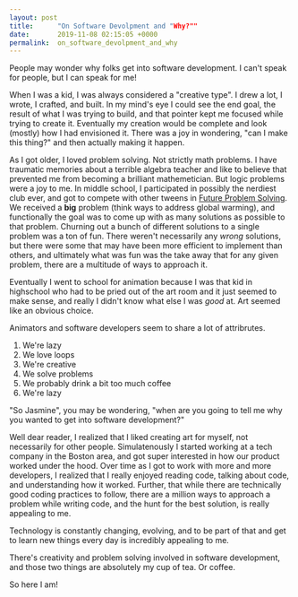 ```yaml
---
layout: post
title:      "On Software Devolpment and "Why?""
date:       2019-11-08 02:15:05 +0000
permalink:  on_software_devolpment_and_why
---
```



People may wonder why folks get into software development. I can't speak for people, but I can speak for me!

When I was a kid, I was always considered a "creative type". I drew a lot, I wrote, I crafted, and built. In my mind's eye I could see the end goal, the result of what I was trying to build, and that pointer kept me focused while trying to create it. Eventually my creation would be complete and look (mostly) how I had envisioned it. There was a joy in wondering, "can I make this thing?" and then actually making it happen. 

As I got older, I loved problem solving. Not strictly math problems. I have traumatic memories about a terrible algebra teacher and like to believe that prevented me from becoming a brilliant mathemetician. But logic problems were a joy to me. In middle school, I participated in possibly the nerdiest club ever, and got to compete with other tweens in [Future Problem Solving](https://www.fpspi.org/what-is-fpspi/?gclid=Cj0KCQiAno_uBRC1ARIsAB496IVL3dRoRc2y8r0rj1tPjl73H8VTHGI4dinzp7NnA-JGH3IeNuSa6hIaAkfZEALw_wcB).  We received a **big** problem (think ways to address global warming), and functionally the goal was to come up with as many solutions as possible to that problem. Churning out a bunch of different solutions to a single problem was a ton of fun. There weren't necessarily any *wrong* solutions, but there were some that may have been more efficient to implement than others, and ultimately what was fun was the take away that for any given problem, there are a multitude of ways to approach it.

Eventually I went to school for animation because I was that kid in highschool who had to be pried out of the art room and it just seemed to make sense, and really I didn't know what else I was *good* at. Art seemed like an obvious choice.

Animators and software developers seem to share a lot of attribrutes. 

1. We're lazy
2. We love loops
2. We're creative
3. We solve problems
4. We probably drink a bit too much coffee
5. We're lazy

"So Jasmine", you may be wondering, "when are you going to tell me why you wanted to get into software development?"

Well dear reader, I realized that I liked creating art for myself, not necessarily for other people. Simulatenously I started working at a tech company in the Boston area, and got super interested in how our product worked under the hood. Over time as I got to work with more and more developers, I realized that I really enjoyed reading code, talking about code, and understanding how it worked. Further, that while there are technically good coding practices to follow, there are a million ways to approach a problem while writing code, and the hunt for the best solution, is really appealing to me. 

Technology is constantly changing, evolving, and to be part of that and get to learn new things every day is incredibly appealing to me. 

There's creativity and problem solving involved in software development, and those two things are absolutely my cup of tea. Or coffee.

So here I am!

